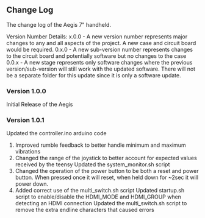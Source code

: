 ## Change Log

The change log of the Aegis 7" handheld.

Version Number Details:
x.0.0 - A new version number represents major changes to any and all aspects of the project. A new case and circuit board would be required.
0.x.0 - A new sub-version number represents changes to the circuit board and potentially software but no changes to the case
0.0.x - A new stage represents only software changes where the previous version/sub-version will still work with the updated software. There will not be a separate folder for this update since it is only a software update.

### Version 1.0.0

Initial Release of the Aegis

### Version 1.0.1

Updated the controller.ino arduino code
1. Improved rumble feedback to better handle minimum and maximum vibrations
2. Changed the range of the joystick to better account for expected values received by the teensy
Updated the system_monitor.sh script
1. Changed the operation of the power button to be both a reset and power button. When pressed once it will reset, when held down for ~2sec it will power down.
2. Added correct use of the multi_switch.sh script
Updated startup.sh script to enable/disable the HDMI_MODE and HDMI_GROUP when detecting an HDMI connection
Updated the multi_switch.sh script to remove the extra endline characters that caused errors

